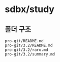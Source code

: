 # sdbx/study

## 폴더 구조

```
pro-git/README.md
pro-git/3.2/README.md
pro-git/3.2/raro.md
pro-git/3.2/summary.md
```
